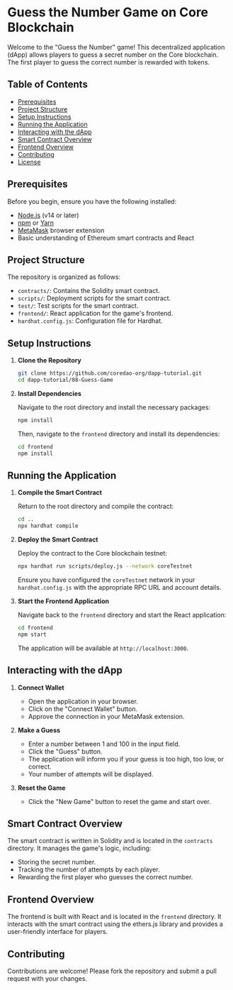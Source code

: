 # Guess the Number Game on Core Blockchain

Welcome to the "Guess the Number" game! This decentralized application (dApp) allows players to guess a secret number on the Core blockchain. The first player to guess the correct number is rewarded with tokens.

## Table of Contents

- [Prerequisites](#prerequisites)
- [Project Structure](#project-structure)
- [Setup Instructions](#setup-instructions)
- [Running the Application](#running-the-application)
- [Interacting with the dApp](#interacting-with-the-dapp)
- [Smart Contract Overview](#smart-contract-overview)
- [Frontend Overview](#frontend-overview)
- [Contributing](#contributing)
- [License](#license)

## Prerequisites

Before you begin, ensure you have the following installed:

- [Node.js](https://nodejs.org/) (v14 or later)
- [npm](https://www.npmjs.com/) or [Yarn](https://yarnpkg.com/)
- [MetaMask](https://metamask.io/) browser extension
- Basic understanding of Ethereum smart contracts and React

## Project Structure

The repository is organized as follows:

- `contracts/`: Contains the Solidity smart contract.
- `scripts/`: Deployment scripts for the smart contract.
- `test/`: Test scripts for the smart contract.
- `frontend/`: React application for the game's frontend.
- `hardhat.config.js`: Configuration file for Hardhat.

## Setup Instructions

1. **Clone the Repository**

   ```bash
   git clone https://github.com/coredao-org/dapp-tutorial.git
   cd dapp-tutorial/08-Guess-Game
   ```

2. **Install Dependencies**

   Navigate to the root directory and install the necessary packages:

   ```bash
   npm install
   ```

   Then, navigate to the `frontend` directory and install its dependencies:

   ```bash
   cd frontend
   npm install
   ```

## Running the Application

1. **Compile the Smart Contract**

   Return to the root directory and compile the contract:

   ```bash
   cd ..
   npx hardhat compile
   ```

2. **Deploy the Smart Contract**

   Deploy the contract to the Core blockchain testnet:

   ```bash
   npx hardhat run scripts/deploy.js --network coreTestnet
   ```

   Ensure you have configured the `coreTestnet` network in your `hardhat.config.js` with the appropriate RPC URL and account details.

3. **Start the Frontend Application**

   Navigate back to the `frontend` directory and start the React application:

   ```bash
   cd frontend
   npm start
   ```

   The application will be available at `http://localhost:3000`.

## Interacting with the dApp

1. **Connect Wallet**

   - Open the application in your browser.
   - Click on the "Connect Wallet" button.
   - Approve the connection in your MetaMask extension.

2. **Make a Guess**

   - Enter a number between 1 and 100 in the input field.
   - Click the "Guess" button.
   - The application will inform you if your guess is too high, too low, or correct.
   - Your number of attempts will be displayed.

3. **Reset the Game**

   - Click the "New Game" button to reset the game and start over.

## Smart Contract Overview

The smart contract is written in Solidity and is located in the `contracts` directory. It manages the game's logic, including:

- Storing the secret number.
- Tracking the number of attempts by each player.
- Rewarding the first player who guesses the correct number.

## Frontend Overview

The frontend is built with React and is located in the `frontend` directory. It interacts with the smart contract using the ethers.js library and provides a user-friendly interface for players.

## Contributing

Contributions are welcome! Please fork the repository and submit a pull request with your changes.

